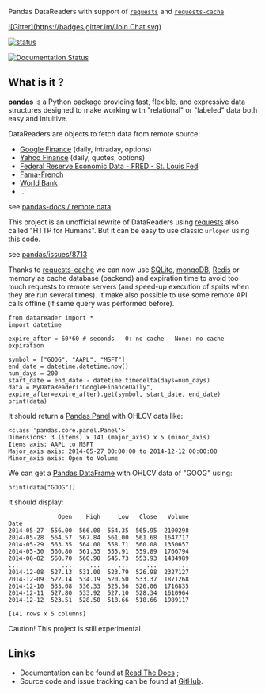 Pandas DataReaders with support of [`requests`](http://www.python-requests.org/) and [`requests-cache`](http://requests-cache.readthedocs.org/)

[![Gitter](https://badges.gitter.im/Join Chat.svg)](https://gitter.im/femtotrader/pandas_datareaders?utm_source=badge&utm_medium=badge&utm_campaign=pr-badge&utm_content=badge)

[![status](https://sourcegraph.com/api/repos/github.com/femtotrader/pandas_datareaders/.badges/status.png)](https://sourcegraph.com/github.com/femtotrader/pandas_datareaders)

[![Documentation Status](https://readthedocs.org/projects/pandas-datareaders/badge/?version=latest)](https://readthedocs.org/projects/pandas-datareaders/?badge=latest)

## What is it ?
[**pandas**](http://pandas.pydata.org/) is a Python package providing fast, flexible, and expressive data
structures designed to make working with "relational" or "labeled" data both
easy and intuitive.

DataReaders are objects to fetch data from remote source:

* [Google Finance](https://www.google.com/finance) (daily, intraday, options)
* [Yahoo Finance](https://finance.yahoo.com) (daily, quotes, options)
* [Federal Reserve Economic Data - FRED - St. Louis Fed](http://research.stlouisfed.org/fred2/)
* [Fama-French](http://mba.tuck.dartmouth.edu/pages/faculty/ken.french/data_library.html)
* [World Bank](http://data.worldbank.org/)
* ...


see [pandas-docs / remote data](http://pandas.pydata.org/pandas-docs/stable/remote_data.html)

This project is an unofficial rewrite of DataReaders using [requests](http://www.python-requests.org/) also called "HTTP for Humans". But it can be easy to use classic `urlopen` using this code.

see [pandas/issues/8713](https://github.com/pydata/pandas/issues/8713)

Thanks to [requests-cache](http://requests-cache.readthedocs.org/) 
we can now use [SQLite](http://www.sqlite.org/), [mongoDB](http://www.mongodb.org/), 
[Redis](http://redis.io/) or memory as cache database (backend) and expiration time 
to avoid too much requests to remote servers 
(and speed-up execution of sprits when they are run several times). 
It make also possible to use some remote API calls offline (if same query was performed before).

    from datareader import *
    import datetime

    expire_after = 60*60 # seconds - 0: no cache - None: no cache expiration
    
    symbol = ["GOOG", "AAPL", "MSFT"]
    end_date = datetime.datetime.now()
    num_days = 200
    start_date = end_date - datetime.timedelta(days=num_days)
    data = MyDataReader("GoogleFinanceDaily", expire_after=expire_after).get(symbol, start_date, end_date)
    print(data)

It should return a [Pandas Panel](http://pandas.pydata.org/pandas-docs/dev/dsintro.html#panel) with OHLCV data like:

    <class 'pandas.core.panel.Panel'>
    Dimensions: 3 (items) x 141 (major_axis) x 5 (minor_axis)
    Items axis: AAPL to MSFT
    Major_axis axis: 2014-05-27 00:00:00 to 2014-12-12 00:00:00
    Minor_axis axis: Open to Volume

We can get a [Pandas DataFrame](http://pandas.pydata.org/pandas-docs/dev/dsintro.html#dataframe) with OHLCV data of "GOOG" using:

    print(data["GOOG"])

It should display:

                  Open    High     Low   Close   Volume
    Date
    2014-05-27  556.00  566.00  554.35  565.95  2100298
    2014-05-28  564.57  567.84  561.00  561.68  1647717
    2014-05-29  563.35  564.00  558.71  560.08  1350657
    2014-05-30  560.80  561.35  555.91  559.89  1766794
    2014-06-02  560.70  560.90  545.73  553.93  1434989
    ...            ...     ...     ...     ...      ...
    2014-12-08  527.13  531.00  523.79  526.98  2327127
    2014-12-09  522.14  534.19  520.50  533.37  1871268
    2014-12-10  533.08  536.33  525.56  526.06  1716835
    2014-12-11  527.80  533.92  527.10  528.34  1610964
    2014-12-12  523.51  528.50  518.66  518.66  1989117

    [141 rows x 5 columns]


Caution! This project is still experimental.

## Links
* Documentation can be found at [Read The Docs](http://pandas-datareaders.readthedocs.org/) ;
* Source code and issue tracking can be found at [GitHub](https://github.com/femtotrader/pandas_datareaders).
